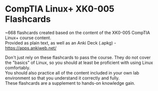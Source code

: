 # CompTIA Linux+ XK0-005 Flashcards
~668 flashcards created based on the content of the XK0-005 CompTIA Linux+ course content.  
Provided as plain text, as well as an Anki Deck (.apkg) - https://apps.ankiweb.net/  

Don't just rely on these flashcards to pass the course. They do not cover the "basics" of Linux, so you should at least be proficient with using Linux comfortably.  
You should also practice all of the content included in your own lab environment so that you understand it correctly and fully.  
These flashcards are a supplement to hands-on knowledge gain.
